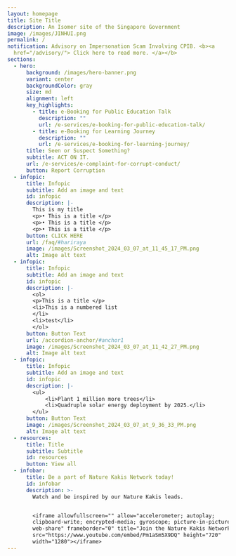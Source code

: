 ```yaml
---
layout: homepage
title: Site Title
description: An Isomer site of the Singapore Government
image: /images/JINHUI.png
permalink: /
notification: Advisory on Impersonation Scam Involving CPIB. <b><a
  href="/advisory/"> Click here to read more. </a></b>
sections:
  - hero:
      background: /images/hero-banner.png
      variant: center
      backgroundColor: gray
      size: md
      alignment: left
      key_highlights:
        - title: e-Booking for Public Education Talk
          description: ""
          url: /e-services/e-booking-for-public-education-talk/
        - title: e-Booking for Learning Journey
          description: ""
          url: /e-services/e-booking-for-learning-journey/
      title: Seen or Suspect Something?
      subtitle: ACT ON IT.
      url: /e-services/e-complaint-for-corrupt-conduct/
      button: Report Corruption
  - infopic:
      title: Infopic
      subtitle: Add an image and text
      id: infopic
      description: |-
        This is my title
        <p>• This is a title </p> 
        <p>• This is a title </p>
        <p>• This is a title </p>
      button: CLICK HERE
      url: /faq/#hariraya
      image: /images/Screenshot_2024_03_07_at_11_45_17_PM.png
      alt: Image alt text
  - infopic:
      title: Infopic
      subtitle: Add an image and text
      id: infopic
      description: |-
        <ol>
        <p>This is a title </p>
        <li>This is a numbered list
        </li>
        <li>test</li>
        </ol>
      button: Button Text
      url: /accordion-anchor/#anchor1
      image: /images/Screenshot_2024_03_07_at_11_42_27_PM.png
      alt: Image alt text
  - infopic:
      title: Infopic
      subtitle: Add an image and text
      id: infopic
      description: |-
        <ul>
            <li>Plant 1 million more trees</li>
            <li>Quadruple solar energy deployment by 2025.</li>
        </ul>
      button: Button Text
      image: /images/Screenshot_2024_03_07_at_9_36_33_PM.png
      alt: Image alt text
  - resources:
      title: Title
      subtitle: Subtitle
      id: resources
      button: View all
  - infobar:
      title: Be a part of Nature Kakis Network today!
      id: infobar
      description: >-
        Watch and be inspired by our Nature Kakis leads.


        <iframe allowfullscreen="" allow="accelerometer; autoplay;
        clipboard-write; encrypted-media; gyroscope; picture-in-picture;
        web-share" frameborder="0" title="Join the Nature Kakis Network Today"
        src="https://www.youtube.com/embed/Pm1aSm5X9DQ" height="720"
        width="1280"></iframe>
---
```

